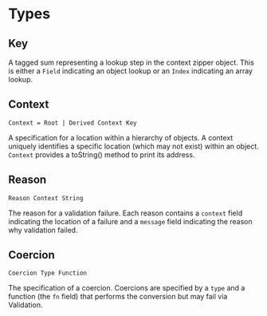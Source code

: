 # Types

## Key

A tagged sum representing a lookup step in the context zipper object.
This is either a `Field` indicating an object lookup or an `Index` indicating an array lookup.

## Context
`Context = Root | Derived Context Key`

A specification for a location within a hierarchy of objects.
A context uniquely identifies a specific location (which may not exist) within an object.
`Context` provides a toString() method to print its address.

## Reason
`Reason Context String`

The reason for a validation failure.
Each reason contains a `context` field indicating the location of a failure and a `message` field indicating the reason why validation failed.

## Coercion
`Coercion Type Function`

The specification of a coercion.
Coercions are specified by a `type` and a function (the `fn` field) that performs the conversion but may fail via Validation.

